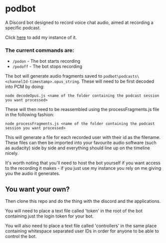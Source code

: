 # podbot
A Discord bot designed to record voice chat audio, aimed at recording a specific podcast.

Click [here](https://discordapp.com/oauth2/authorize?client_id=270724051234717698&scope=bot&permissions=133237760) to add my instance of it.

### The current commands are:
- `/podon` - The bot starts recording
- `/podoff` - The bot stops recording
  
The bot will generate audio fragments saved to `podbot\podcasts\<channelId-timestamp>.opus_string`. 
These will need to be first decoded into PCM by doing:

`node decodeOpus.js <name of the folder containing the podcast session you want processed>`

These will then need to be reassembled using the processFragments.js file in the following fashion:

`node processFragments.js <name of the folder containing the podcast session you want processed>`

This will generate a file for each recorded user with their id as the filename. These files can then be imported into your favourite audio software (such as audacity) side by side and everything should line up on the timeline nicely.

It's worth noting that you'll need to host the bot yourself if you want access to the recording it makes - if you just use my instance you rely on me giving you the audio it generates.

## You want your own?
Then clone this repo and do the thing with the discord and the applications.

You will need to place a text file called 'token' in the root of the bot containing just the login token for your bot.

You will also need to place a text file called 'controllers' in the same place containing whitespace separated user IDs in order for anyone to be able to control the bot.

